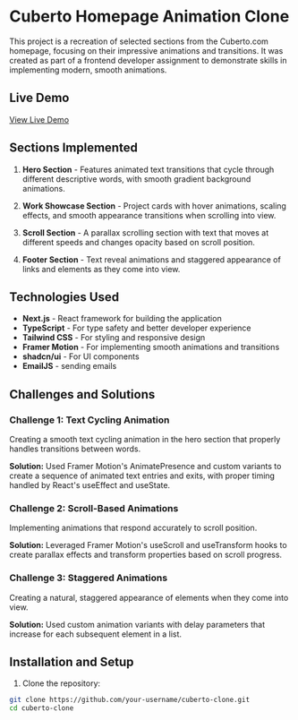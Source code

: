 # Cuberto Homepage Animation Clone

This project is a recreation of selected sections from the Cuberto.com homepage, focusing on their impressive animations and transitions. It was created as part of a frontend developer assignment to demonstrate skills in implementing modern, smooth animations.

## Live Demo

[View Live Demo](https://your-deployment-url-here.vercel.app)

## Sections Implemented

1. **Hero Section** - Features animated text transitions that cycle through different descriptive words, with smooth gradient background animations.

2. **Work Showcase Section** - Project cards with hover animations, scaling effects, and smooth appearance transitions when scrolling into view.

3. **Scroll Section** - A parallax scrolling section with text that moves at different speeds and changes opacity based on scroll position.

4. **Footer Section** - Text reveal animations and staggered appearance of links and elements as they come into view.

## Technologies Used

- **Next.js** - React framework for building the application
- **TypeScript** - For type safety and better developer experience
- **Tailwind CSS** - For styling and responsive design
- **Framer Motion** - For implementing smooth animations and transitions
- **shadcn/ui** - For UI components
- **EmailJS** - sending emails

## Challenges and Solutions

### Challenge 1: Text Cycling Animation

Creating a smooth text cycling animation in the hero section that properly handles transitions between words.

**Solution:** Used Framer Motion's AnimatePresence and custom variants to create a sequence of animated text entries and exits, with proper timing handled by React's useEffect and useState.

### Challenge 2: Scroll-Based Animations

Implementing animations that respond accurately to scroll position.

**Solution:** Leveraged Framer Motion's useScroll and useTransform hooks to create parallax effects and transform properties based on scroll progress.

### Challenge 3: Staggered Animations

Creating a natural, staggered appearance of elements when they come into view.

**Solution:** Used custom animation variants with delay parameters that increase for each subsequent element in a list.

## Installation and Setup

1. Clone the repository:
```bash
git clone https://github.com/your-username/cuberto-clone.git
cd cuberto-clone
